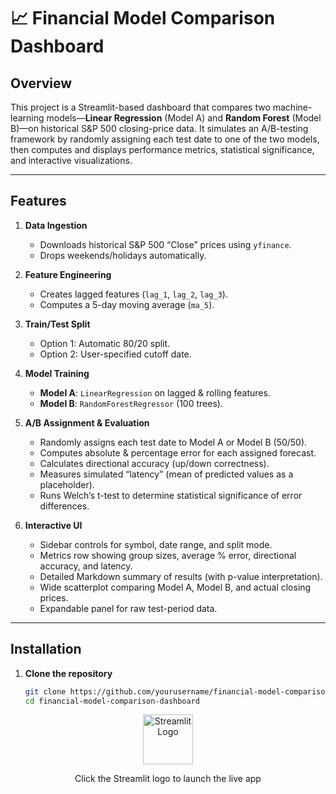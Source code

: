 # 📈 Financial Model Comparison Dashboard

## Overview

This project is a Streamlit-based dashboard that compares two machine-learning models—**Linear Regression** (Model A) and **Random Forest** (Model B)—on historical S&P 500 closing-price data. It simulates an A/B-testing framework by randomly assigning each test date to one of the two models, then computes and displays performance metrics, statistical significance, and interactive visualizations.

---

## Features

1. **Data Ingestion**  
   - Downloads historical S&P 500 “Close” prices using `yfinance`.  
   - Drops weekends/holidays automatically.

2. **Feature Engineering**  
   - Creates lagged features (`lag_1`, `lag_2`, `lag_3`).  
   - Computes a 5-day moving average (`ma_5`).

3. **Train/Test Split**  
   - Option 1: Automatic 80/20 split.  
   - Option 2: User-specified cutoff date.

4. **Model Training**  
   - **Model A**: `LinearRegression` on lagged & rolling features.  
   - **Model B**: `RandomForestRegressor` (100 trees).

5. **A/B Assignment & Evaluation**  
   - Randomly assigns each test date to Model A or Model B (50/50).  
   - Computes absolute & percentage error for each assigned forecast.  
   - Calculates directional accuracy (up/down correctness).  
   - Measures simulated “latency” (mean of predicted values as a placeholder).  
   - Runs Welch’s t-test to determine statistical significance of error differences.

6. **Interactive UI**  
   - Sidebar controls for symbol, date range, and split mode.  
   - Metrics row showing group sizes, average % error, directional accuracy, and latency.  
   - Detailed Markdown summary of results (with p-value interpretation).  
   - Wide scatterplot comparing Model A, Model B, and actual closing prices.  
   - Expandable panel for raw test-period data.

---

## Installation

1. **Clone the repository**  
   ```bash
   git clone https://github.com/yourusername/financial-model-comparison-dashboard.git
   cd financial-model-comparison-dashboard
<div align="center"> <a href="https://rcforecastingmodel.streamlit.app"> <img src="https://streamlit.io/images/brand/streamlit-mark-color.png" width="80" alt="Streamlit Logo" /> </a> <p>Click the Streamlit logo to launch the live app</p> </div>
